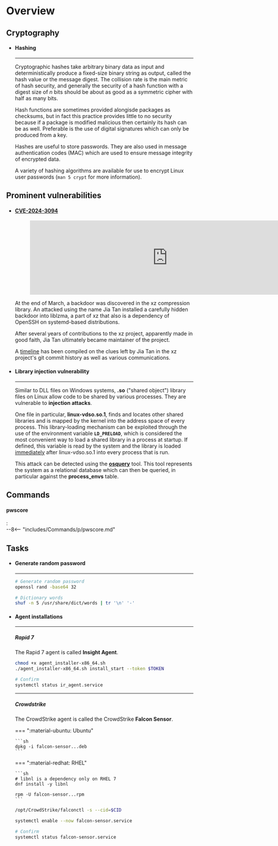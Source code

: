 # Overview


## Cryptography

<div class="grid cards" markdown>


-   #### Hashing

    ---

    Cryptographic hashes take arbitrary binary data as input and deterministically produce a fixed-size binary string as output, called the hash value or the message digest.
    The collision rate is the main metric of hash security, and generally the security of a hash function with a digest size of *n* bits should be about as good as a symmetric cipher with half as many bits.

    Hash functions are sometimes provided alongisde packages as checksums, but in fact this practice provides little to no security because if a package is modified malicious then certainly its hash can be as well.
    Preferable is the use of digital signatures which can only be produced from a key.

    Hashes are useful to store passwords.
    They are also used in message authentication codes (MAC) which are used to ensure message integrity of encrypted data.

    A variety of hashing algorithms are available for use to encrypt Linux user passwords (`man 5 crypt` for more information).

</div>

## Prominent vulnerabilities

<div class="grid cards" markdown>

-   #### [CVE-2024-3094](https://access.redhat.com/security/cve/CVE-2024-3094)

    <figure>
    <iframe src="https://player.fireside.fm/v2/RUkczH-V+RJk2qe3U?theme=dark" width="740" height="200" frameborder="0" scrolling="no"></iframe>
    </figure>

    At the end of March, a backdoor was discovered in the xz compression library.
    An attacked using the name Jia Tan installed a carefully hidden backdoor into liblzma, a part of xz that also is a dependency of OpenSSH on systemd-based distributions.

    After several years of contributions to the xz project, apparently made in good faith, Jia Tan ultimately became maintainer of the project.

    A [timeline](https://research.swtch.com/xz-timeline) has been compiled on the clues left by Jia Tan in the xz project's git commit history as well as various communications.

-   #### Library injection vulnerability

    ---

    Similar to DLL files on Windows systems, **.so** ("shared object") library files on Linux allow code to be shared by various processes. 
    They are vulnerable to **injection attacks**. 

    One file in particular, **linux-vdso.so.1**, finds and locates other shared libraries and is mapped by the kernel into the address space of every process. 
    This library-loading mechanism can be exploited through the use of the environment variable **`LD_PRELOAD`**, which is considered the most convenient way to load a shared library in a process at startup. 
    If defined, this variable is read by the system and the library is loaded [immediately](https://www.networkworld.com/article/3404621/tracking-down-library-injections-on-linux.html) after linux-vdso.so.1 into every process that is run. 

    This attack can be detected using the [**osquery**](https://osquery.io/) tool. 
    This tool represents the system as a relational database which can then be queried, in particular against the **process\_envs** table.


</div>

## Commands

#### pwscore
:   
    --8<-- "includes/Commands/p/pwscore.md"

## Tasks

<div class="grid cards" markdown>

-   #### Generate random password

    ---

    ```sh
    # Generate random password
    openssl rand -base64 32

    # Dictionary words
    shuf -n 5 /usr/share/dict/words | tr '\n' '-'
    ```


-   #### Agent installations

    ---

    ##### Rapid 7

    The Rapid 7 agent is called **Insight Agent**.

    ```sh
    chmod +x agent_installer-x86_64.sh
    ./agent_installer-x86_64.sh install_start --token $TOKEN

    # Confirm
    systemctl status ir_agent.service
    ```

    ---

    ##### Crowdstrike


    The CrowdStrike agent is called the CrowdStrike **Falcon Sensor**.

    === ":material-ubuntu: Ubuntu"

        ```sh
        dpkg -i falcon-sensor...deb
        ```

    === ":material-redhat: RHEL"

        ```sh
        # libnl is a dependency only on RHEL 7
        dnf install -y libnl

        rpm -U falcon-sensor...rpm
        ```

    ```sh
    /opt/CrowdStrike/falconctl -s --cid=$CID

    systemctl enable --now falcon-sensor.service

    # Confirm
    systemctl status falcon-sensor.service
    ```


</div>
